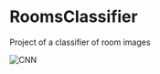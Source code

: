 # RoomsClassifier
Project of a classifier of room images

![CNN](https://user-images.githubusercontent.com/97985464/214332583-2642de92-8539-4824-80d4-9aacf175dad0.jpg)
